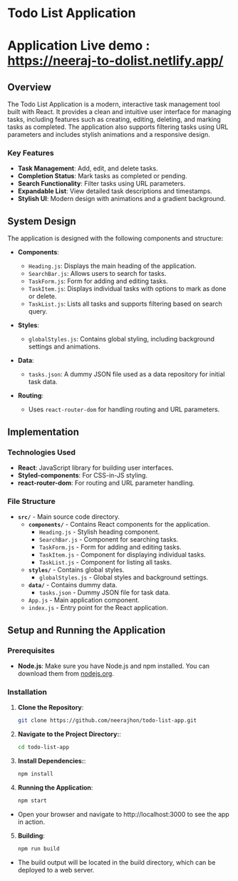 # Todo List Application

# Application Live demo : https://neeraj-to-dolist.netlify.app/

## Overview

The Todo List Application is a modern, interactive task management tool built with React. It provides a clean and intuitive user interface for managing tasks, including features such as creating, editing, deleting, and marking tasks as completed. The application also supports filtering tasks using URL parameters and includes stylish animations and a responsive design.

### Key Features
- **Task Management**: Add, edit, and delete tasks.
- **Completion Status**: Mark tasks as completed or pending.
- **Search Functionality**: Filter tasks using URL parameters.
- **Expandable List**: View detailed task descriptions and timestamps.
- **Stylish UI**: Modern design with animations and a gradient background.

## System Design

The application is designed with the following components and structure:

- **Components**: 
  - `Heading.js`: Displays the main heading of the application.
  - `SearchBar.js`: Allows users to search for tasks.
  - `TaskForm.js`: Form for adding and editing tasks.
  - `TaskItem.js`: Displays individual tasks with options to mark as done or delete.
  - `TaskList.js`: Lists all tasks and supports filtering based on search query.

- **Styles**:
  - `globalStyles.js`: Contains global styling, including background settings and animations.

- **Data**:
  - `tasks.json`: A dummy JSON file used as a data repository for initial task data.

- **Routing**:
  - Uses `react-router-dom` for handling routing and URL parameters.

## Implementation

### Technologies Used
- **React**: JavaScript library for building user interfaces.
- **Styled-components**: For CSS-in-JS styling.
- **react-router-dom**: For routing and URL parameter handling.

### File Structure

- **`src/`** - Main source code directory.
  - **`components/`** - Contains React components for the application.
    - `Heading.js` - Stylish heading component.
    - `SearchBar.js` - Component for searching tasks.
    - `TaskForm.js` - Form for adding and editing tasks.
    - `TaskItem.js` - Component for displaying individual tasks.
    - `TaskList.js` - Component for listing all tasks.
  - **`styles/`** - Contains global styles.
    - `globalStyles.js` - Global styles and background settings.
  - **`data/`** - Contains dummy data.
    - `tasks.json` - Dummy JSON file for task data.
  - `App.js` - Main application component.
  - `index.js` - Entry point for the React application.

## Setup and Running the Application

### Prerequisites
- **Node.js**: Make sure you have Node.js and npm installed. You can download them from [nodejs.org](https://nodejs.org/).

### Installation

1. **Clone the Repository**:
   ```bash
   git clone https://github.com/neerajhon/todo-list-app.git

2. **Navigate to the Project Directory:**:
   ```bash
   cd todo-list-app

3. **Install Dependencies:**:
   ```bash
   npm install

4. **Running the Application**:
   ```bash
   npm start
- Open your browser and navigate to http://localhost:3000 to see the app in action.

5. **Building**:
   ```bash
   npm run build
- The build output will be located in the build directory, which can be deployed to a web server.
 
